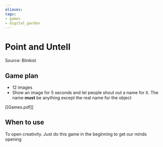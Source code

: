 ```yaml
---
aliases: 
tags: 
- games
- digital_garden
---
```

# Point and Untell

Source: Blinkist

## Game plan
* 12 images
* Show an image for 5 seconds and let people shout out a name for it. The name **must** be anything except the real name for the object

[[Games.pdf]]

## When to use
To open creativity. Just do this game in the beginning to get our minds opening